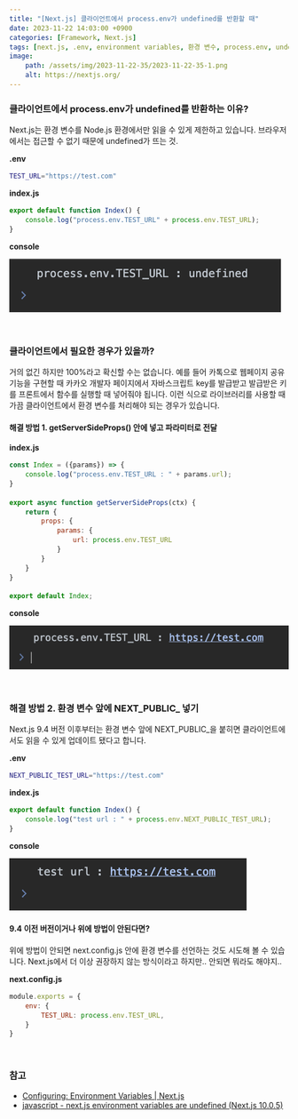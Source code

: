 ```yaml
---
title: "[Next.js] 클라이언트에서 process.env가 undefined를 반환할 때"
date: 2023-11-22 14:03:00 +0900
categories: [Framework, Next.js]
tags: [next.js, .env, environment variables, 환경 변수, process.env, undefined]
image:
    path: /assets/img/2023-11-22-35/2023-11-22-35-1.png
    alt: https://nextjs.org/
---
```


### 클라이언트에서 process.env가 undefined를 반환하는 이유?

Next.js는 환경 변수를 Node.js 환경에서만 읽을 수 있게 제한하고 있습니다. 브라우저에서는 접근할 수 없기 때문에 undefined가 뜨는 것.

**.env**

```bash
TEST_URL="https://test.com"
```

**index.js**

```jsx
export default function Index() {
	console.log("process.env.TEST_URL" + process.env.TEST_URL);
}
```

**console**

![console 1](/assets/img/2023-11-22-35/2023-11-22-35-2.png)

&nbsp;

### 클라이언트에서 필요한 경우가 있을까?

거의 없긴 하지만 100%라고 확신할 수는 없습니다. 예를 들어 카톡으로 웹페이지 공유 기능을 구현할 때 카카오 개발자 페이지에서 자바스크립트 key를 발급받고 발급받은 키를 프론트에서 함수를 실행할 때 넣어줘야 됩니다. 이런 식으로 라이브러리를 사용할 때 가끔 클라이언트에서 환경 변수를 처리해야 되는 경우가 있습니다.

#### 해결 방법 1. getServerSideProps() 안에 넣고 파라미터로 전달

**index.js**

```jsx
const Index = ({params}) => {
	console.log("process.env.TEST_URL : " + params.url);
}

export async function getServerSideProps(ctx) {
    return {
        props: {
            params: {
                url: process.env.TEST_URL
            }
        }
    }
}

export default Index;
```

**console**

![console 2](/assets/img/2023-11-22-35/2023-11-22-35-3.png)

&nbsp;

### 해결 방법 2. 환경 변수 앞에 NEXT_PUBLIC_ 넣기

Next.js 9.4 버전 이후부터는 환경 변수 앞에 NEXT_PUBLIC_을 붙히면 클라이언트에서도 읽을 수 있게 업데이트 됐다고 합니다.

**.env**

```bash
NEXT_PUBLIC_TEST_URL="https://test.com"
```

**index.js**

```jsx
export default function Index() {
	console.log("test url : " + process.env.NEXT_PUBLIC_TEST_URL);
}
```

**console**

![console 3](/assets/img/2023-11-22-35/2023-11-22-35-4.png)

#### 9.4 이전 버전이거나 위에 방법이 안된다면?

위에 방법이 안되면 next.config.js 안에 환경 변수를 선언하는 것도 시도해 볼 수 있습니다. Next.js에서 더 이상 권장하지 않는 방식이라고 하지만.. 안되면 뭐라도 해야지..

**next.config.js**

```js
module.exports = {
    env: {
    	TEST_URL: process.env.TEST_URL,
    }
}
```

&nbsp;

### 참고

- <a href="https://nextjs.org/docs/pages/building-your-application/configuring/environment-variables" target="_blank">Configuring: Environment Variables | Next.js</a>
- <a href="https://stackoverflow.com/questions/66137368/next-js-environment-variables-are-undefined-next-js-10-0-5" target="_blank">javascript - next.js environment variables are undefined (Next.js 10.0.5)</a>